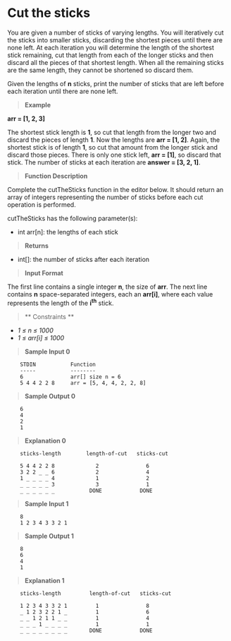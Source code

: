 # Cut the sticks

You are given a number of sticks of varying lengths. 
You will iteratively cut the sticks into smaller sticks, 
discarding the shortest pieces until there are none left. 
At each iteration you will determine the length of the shortest 
stick remaining, cut that length from each of the longer sticks and 
then discard all the pieces of that shortest length. When all the
remaining sticks are the same length, they cannot be shortened 
so discard them.

Given the lengths of **n** sticks, print the number of sticks that 
are left before each iteration until there are none left.

>**Example**

**arr = [1, 2, 3]**

The shortest stick length is **1**, so cut that length 
from the longer two and discard the pieces of length **1**. 
Now the lengths are **arr = [1, 2]**. Again, the shortest stick is of length **1**, 
so cut that amount from the longer stick and discard those pieces. 
There is only one stick left, **arr = [1]**, so discard that stick. The number of sticks 
at each iteration are **answer = [3, 2, 1]**.
>**Function Description**

Complete the cutTheSticks function in the editor below. 
It should return an array of integers representing the number of sticks 
before each cut operation is performed.

cutTheSticks has the following parameter(s):

- int arr[n]: the lengths of each stick

>**Returns**

- int[]: the number of sticks after each iteration

>**Input Format**

The first line contains a single integer **n**, the size of **arr**.
The next line contains **n** space-separated integers, each an **arr[i]**, 
where each value represents the length of the **i<sup>th</sup>** stick.

> ** Constraints **

- *1 &le; n &le; 1000*
- *1 &le; arr[i] &le; 1000*



> **Sample Input 0**
```
    STDIN           Function
    -----           --------
    6               arr[] size n = 6
    5 4 4 2 2 8     arr = [5, 4, 4, 2, 2, 8]
```

> **Sample Output 0**
```
    6
    4
    2
    1
```

> **Explanation 0**

```
    sticks-length        length-of-cut   sticks-cut
    
    5 4 4 2 2 8             2               6
    3 2 2 _ _ 6             2               4
    1 _ _ _ _ 4             1               2
    _ _ _ _ _ 3             3               1
    _ _ _ _ _ _           DONE            DONE
```

> **Sample Input 1**
```
    8
    1 2 3 4 3 3 2 1
```

> **Sample Output 1**
```
    8
    6
    4
    1
```

> **Explanation 1**

```
    sticks-length         length-of-cut   sticks-cut
    
    1 2 3 4 3 3 2 1         1               8
    _ 1 2 3 2 2 1 _         1               6
    _ _ 1 2 1 1 _ _         1               4
    _ _ _ 1 _ _ _ _         1               1
    _ _ _ _ _ _ _ _       DONE            DONE
```